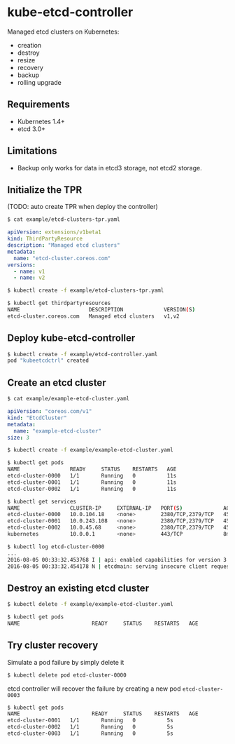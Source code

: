# kube-etcd-controller

Managed etcd clusters on Kubernetes:

- creation
- destroy
- resize
- recovery
- backup
- rolling upgrade

## Requirements

- Kubernetes 1.4+
- etcd 3.0+

## Limitations

- Backup only works for data in etcd3 storage, not etcd2 storage.

## Initialize the TPR

(TODO: auto create TPR when deploy the controller)

```bash
$ cat example/etcd-clusters-tpr.yaml
```

```yaml
apiVersion: extensions/v1beta1
kind: ThirdPartyResource
description: "Managed etcd clusters"
metadata:
  name: "etcd-cluster.coreos.com"
versions:
  - name: v1
  - name: v2
```

```bash
$ kubectl create -f example/etcd-clusters-tpr.yaml

$ kubectl get thirdpartyresources
NAME                      DESCRIPTION             VERSION(S)
etcd-cluster.coreos.com   Managed etcd clusters   v1,v2
```


## Deploy kube-etcd-controller

```bash
$ kubectl create -f example/etcd-controller.yaml
pod "kubeetcdctrl" created
```

## Create an etcd cluster

```bash
$ cat example/example-etcd-cluster.yaml
```

```yaml
apiVersion: "coreos.com/v1"
kind: "EtcdCluster"
metadata:
  name: "example-etcd-cluster"
size: 3
```

```bash
$ kubectl create -f example/example-etcd-cluster.yaml
```

```bash
$ kubectl get pods
NAME                READY     STATUS    RESTARTS   AGE
etcd-cluster-0000   1/1       Running   0          11s
etcd-cluster-0001   1/1       Running   0          11s
etcd-cluster-0002   1/1       Running   0          11s
```

```bash
$ kubectl get services
NAME                CLUSTER-IP     EXTERNAL-IP   PORT(S)             AGE
etcd-cluster-0000   10.0.104.18    <none>        2380/TCP,2379/TCP   45s
etcd-cluster-0001   10.0.243.108   <none>        2380/TCP,2379/TCP   45s
etcd-cluster-0002   10.0.45.68     <none>        2380/TCP,2379/TCP   45s
kubernetes          10.0.0.1       <none>        443/TCP             8m
```

```bash
$ kubectl log etcd-cluster-0000
...
2016-08-05 00:33:32.453768 I | api: enabled capabilities for version 3.0
2016-08-05 00:33:32.454178 N | etcdmain: serving insecure client requests on 0.0.0.0:2379, this is strongly discouraged!
```

## Destroy an existing etcd cluster

```bash
$ kubectl delete -f example/example-etcd-cluster.yaml
```

```bash
$ kubectl get pods
NAME                       READY     STATUS    RESTARTS   AGE
```
## Try cluster recovery

Simulate a pod failure by simply delete it

```bash
$ kubectl delete pod etcd-cluster-0000
```

etcd controller will recover the failure by creating a new pod `etcd-cluster-0003`

```bash
$ kubectl get pods
NAME                       READY     STATUS    RESTARTS   AGE
etcd-cluster-0001   1/1       Running   0          5s
etcd-cluster-0002   1/1       Running   0          5s
etcd-cluster-0003   1/1       Running   0          5s
```
